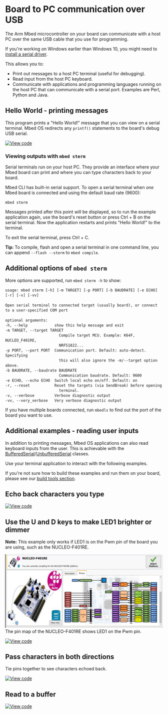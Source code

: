 <h1 id="serial-comm">Board to PC communication over USB</h1>

The Arm Mbed microcontroller on your board can communicate with a host PC over the same USB cable that you use for programming.

<span class="tips">If you're working on Windows earlier than Windows 10, you might need to [install a serial driver](../program-setup/windows-serial-driver.html).</span>

This allows you to:

- Print out messages to a host PC terminal (useful for debugging).
- Read input from the host PC keyboard.
- Communicate with applications and programming languages running on the host PC that can communicate with a serial port. Examples are Perl, Python and Java.

## Hello World - printing messages

This program prints a "Hello World!" message that you can view on a serial terminal. Mbed OS redirects any `printf()` statements to the board's debug USB serial.

[![View code](https://www.mbed.com/embed/?url=https://github.com/ARMmbed/mbed-os-examples-docs_only/blob/master/Tutorials_SerialComm/Serial_STDOUT/)](https://github.com/ARMmbed/mbed-os-examples-docs_only/blob/master/Tutorials_SerialComm/Serial_STDOUT/main.cpp)

### Viewing outputs with `mbed sterm`

Serial terminals run on your host PC. They provide an interface where your Mbed board can print and where you can type characters back to your board.

Mbed CLI has built-in serial support. To open a serial terminal when _one_ Mbed board is connected and using the default baud rate (9600):

```
mbed sterm
```

Messages printed after this point will be displayed, so to run the example application again, use the board's reset button or press Ctrl + B on the serial terminal. Now the application restarts and prints "Hello World!" to the terminal.

To exit the serial terminal, press Ctrl + C.

<span class="tips">**Tip:** To compile, flash and open a serial terminal in one command line, you can append `--flash --sterm` to `mbed compile`.</span>

## Additional options of `mbed sterm`

More options are supported, run `mbed sterm -h` to show:

    usage: mbed sterm [-h] [-m TARGET] [-p PORT] [-b BAUDRATE] [-e ECHO] [-r] [-v] [-vv]

    Open serial terminal to connected target (usually board), or connect to a user-specified COM port

    optional arguments:
    -h, --help            show this help message and exit
    -m TARGET, --target TARGET
                            Compile target MCU. Example: K64F, NUCLEO_F401RE,
                            NRF51822...
    -p PORT, --port PORT  Communication port. Default: auto-detect. Specifying
                            this will also ignore the -m/--target option above.
    -b BAUDRATE, --baudrate BAUDRATE
                            Communication baudrate. Default: 9600
    -e ECHO, --echo ECHO  Switch local echo on/off. Default: on
    -r, --reset           Reset the targets (via SendBreak) before opening
                            terminal.
    -v, --verbose         Verbose diagnostic output
    -vv, --very_verbose   Very verbose diagnostic output

If you have multiple boards connected, run `mbedls` to find out the port of the board you want to use.

## Additional examples - reading user inputs

In addition to printing messages, Mbed OS applications can also read keyboard inputs from the user. This is achievable with the [BufferedSerial](../apis/bufferedserial.html)/[UnbufferedSerial](../apis/unbufferedserial.html) classes.

Use your terminal application to interact with the following examples.

If you're not sure how to build these examples and run them on your board, please see our [build tools section](../build-tools/index.html).

## Echo back characters you type

[![View code](https://www.mbed.com/embed/?url=https://github.com/ARMmbed/mbed-os-examples-docs_only/blob/master/Tutorials_SerialComm/Serial_EchoBack/)](https://github.com/ARMmbed/mbed-os-examples-docs_only/blob/master/Tutorials_SerialComm/Serial_EchoBack/main.cpp)

## Use the U and D keys to make LED1 brighter or dimmer

<span class="tips">**Note:** This example only works if LED1 is on the Pwm pin of the board you are using, such as the NUCLEO-F401RE. </span>

<span class="images">![](../../images/NUCLEOF401RE.png)<span>The pin map of the NUCLEO-F401RE shows LED1 on the Pwm pin.</span></span>

[![View code](https://www.mbed.com/embed/?url=https://github.com/ARMmbed/mbed-os-examples-docs_only/blob/master/Tutorials_SerialComm/Serial_LEDControl/)](https://github.com/ARMmbed/mbed-os-examples-docs_only/blob/master/Tutorials_SerialComm/Serial_LEDControl/main.cpp)

## Pass characters in both directions

Tie pins together to see characters echoed back.

[![View code](https://www.mbed.com/embed/?url=https://github.com/ARMmbed/mbed-os-examples-docs_only/blob/master/Tutorials_SerialComm/Serial_PassCharacters/)](https://github.com/ARMmbed/mbed-os-examples-docs_only/blob/master/Tutorials_SerialComm/Serial_PassCharacters/main.cpp)

## Read to a buffer

[![View code](https://www.mbed.com/embed/?url=https://github.com/ARMmbed/mbed-os-examples-docs_only/blob/master/Tutorials_SerialComm/Serial_ReadToBuffer/)](https://github.com/ARMmbed/mbed-os-examples-docs_only/blob/master/Tutorials_SerialComm/Serial_ReadToBuffer/main.cpp)
